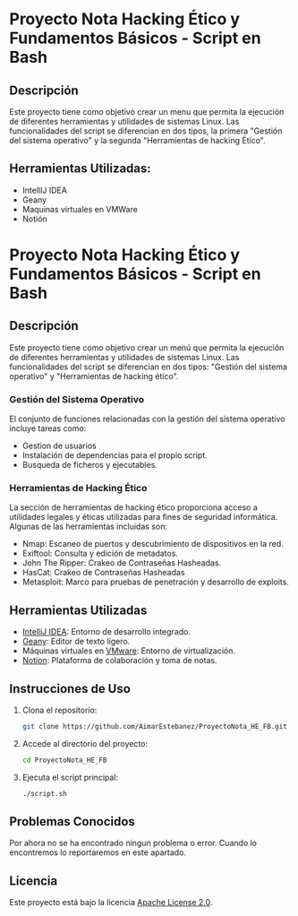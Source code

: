 # Proyecto Nota Hacking &Eacute;tico y Fundamentos B&aacute;sicos - Script en Bash

## Descripción
Este proyecto tiene como objetivo crear un menu que permita la ejecución de diferentes herramientas y utilidades de sistemas Linux. Las funcionalidades del script se diferencian en dos tipos, la primera "Gesti&oacute;n del sistema operativo" y la segunda "Herramientas de hacking &Eacute;tico".


## Herramientas Utilizadas:

- IntellIJ IDEA 
- Geany
- Maquinas virtuales en VMWare
- Notión  

# Proyecto Nota Hacking Ético y Fundamentos Básicos - Script en Bash

## Descripción
Este proyecto tiene como objetivo crear un menú que permita la ejecución de diferentes herramientas y utilidades de sistemas Linux. Las funcionalidades del script se diferencian en dos tipos: "Gestión del sistema operativo" y "Herramientas de hacking ético".

### Gesti&oacute;n del Sistema Operativo
El conjunto de funciones relacionadas con la gestión del sistema operativo incluye tareas como:

- Gestion de usuarios
- Instalación de dependencias para el propio script.
- Busqueda de ficheros y ejecutables.

### Herramientas de Hacking &Eacute;tico
La sección de herramientas de hacking ético proporciona acceso a utilidades legales y éticas utilizadas para fines de seguridad informática. Algunas de las herramientas incluidas son:

- Nmap: Escaneo de puertos y descubrimiento de dispositivos en la red.
- Exiftool: Consulta y edici&oacute;n de metadatos.
- John The Ripper: Crakeo de Contraseñas Hasheadas.
- HasCat: Crakeo de Contraseñas Hasheadas
- Metasploit: Marco para pruebas de penetración y desarrollo de exploits.

## Herramientas Utilizadas

- [IntelliJ IDEA](https://www.jetbrains.com/idea/): Entorno de desarrollo integrado.
- [Geany](https://www.geany.org/): Editor de texto ligero.
- Máquinas virtuales en [VMware](https://www.vmware.com/): Entorno de virtualización.
- [Notion](https://www.notion.so/): Plataforma de colaboración y toma de notas.

## Instrucciones de Uso

1. Clona el repositorio:

    ```bash
    git clone https://github.com/AimarEstebanez/ProyectoNota_HE_FB.git
    ```

2. Accede al directorio del proyecto:

    ```bash
    cd ProyectoNota_HE_FB
    ```

3. Ejecuta el script principal:

    ```bash
    ./script.sh
    ```

## Problemas Conocidos
Por ahora no se ha encontrado ningun problema o error. Cuando lo encontremos lo reportaremos en este apartado.

## Licencia
Este proyecto está bajo la licencia [Apache License 2.0](LICENSE).

